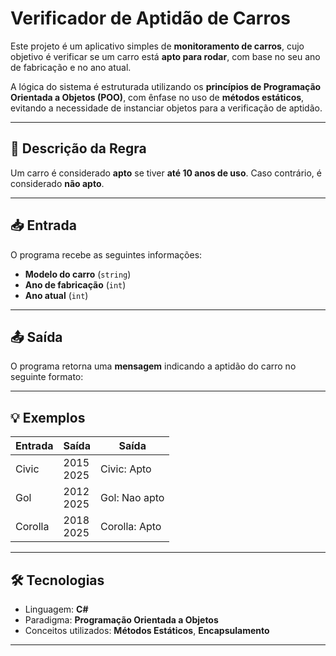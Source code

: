 # Verificador de Aptidão de Carros

Este projeto é um aplicativo simples de **monitoramento de carros**, cujo objetivo é verificar se um carro está **apto para rodar**, com base no seu ano de fabricação e no ano atual.

A lógica do sistema é estruturada utilizando os **princípios de Programação Orientada a Objetos (POO)**, com ênfase no uso de **métodos estáticos**, evitando a necessidade de instanciar objetos para a verificação de aptidão.

---

## 📘 Descrição da Regra

Um carro é considerado **apto** se tiver **até 10 anos de uso**. Caso contrário, é considerado **não apto**.

---

## 📥 Entrada

O programa recebe as seguintes informações:

- **Modelo do carro** (`string`)
- **Ano de fabricação** (`int`)
- **Ano atual** (`int`)

---

## 📤 Saída

O programa retorna uma **mensagem** indicando a aptidão do carro no seguinte formato:


---

## 💡 Exemplos

| Entrada        | Saída              | Saída           |
|----------------|--------------------|-----------------|
| Civic          | 2015<br>2025       | Civic: Apto     |
| Gol            | 2012<br>2025       | Gol: Nao apto   |
| Corolla        | 2018<br>2025       | Corolla: Apto   |

---

## 🛠 Tecnologias

- Linguagem: **C#**
- Paradigma: **Programação Orientada a Objetos**
- Conceitos utilizados: **Métodos Estáticos**, **Encapsulamento**

---

 
